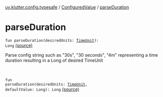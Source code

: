 [uy.klutter.config.typesafe](../index.md) / [ConfiguredValue](index.md) / [parseDuration](.)


# parseDuration
<code>fun parseDuration(desiredUnits: [TimeUnit](http://docs.oracle.com/javase/6/docs/api/java/util/concurrent/TimeUnit.html)): Long</code> [(source)](https://github.com/kohesive/klutter/blob/master/config-typesafe-jdk6/src/main/kotlin/uy/klutter/config/typesafe/TypesafeConfig_Ext.kt#L78)<br/><p>Parse config string such as "30s", "30 seconds", "4m" representing a time duration resulting in a Long of desired TimeUnit</p><br/><br/><code>fun parseDuration(desiredUnits: [TimeUnit](http://docs.oracle.com/javase/6/docs/api/java/util/concurrent/TimeUnit.html), defaultValue: Long): Long</code> [(source)](https://github.com/kohesive/klutter/blob/master/config-typesafe-jdk6/src/main/kotlin/uy/klutter/config/typesafe/TypesafeConfig_Ext.kt#L79)<br/><br/><br/>